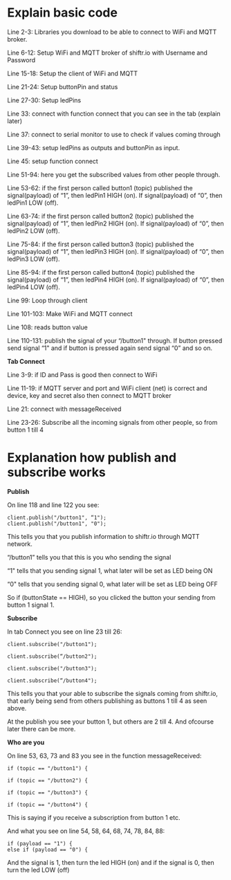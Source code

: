 # Explain basic code

Line 2-3: Libraries you download to be able to connect to WiFi and MQTT broker.

Line 6-12: Setup WiFi and MQTT broker of shiftr.io with Username and Password

Line 15-18: Setup the client of WiFi and MQTT

Line 21-24: Setup buttonPin and status

Line 27-30: Setup ledPins

Line 33: connect with function connect that you can see in the tab (explain later)

Line 37: connect to serial monitor to use to check if values coming through

Line 39-43: setup ledPins as outputs and buttonPin as input.

Line 45: setup function connect

Line 51-94: here you get the subscribed values from other people through.

Line 53-62: if the first person called button1 (topic) published the signal(payload) of “1”, then ledPin1 HIGH (on). If signal(payload) of “0”, then ledPin1 LOW (off).

Line 63-74: if the first person called button2 (topic) published the signal(payload) of “1”, then ledPin2 HIGH (on). If signal(payload) of “0”, then ledPin2 LOW (off).

Line 75-84: if the first person called button3 (topic) published the signal(payload) of “1”, then ledPin3 HIGH (on). If signal(payload) of “0”, then ledPin3 LOW (off).

Line 85-94:  if the first person called button4 (topic) published the signal(payload) of “1”, then ledPin4 HIGH (on). If signal(payload) of “0”, then ledPin4 LOW (off).

Line 99: Loop through client

Line 101-103: Make WiFi and MQTT connect

Line 108: reads button value

Line 110-131: publish the signal of your “/button1" through. If button pressed send signal “1" and if button is pressed again send signal “0” and so on.

**Tab Connect**

Line 3-9: if ID and Pass is good then connect to WiFi

Line 11-19: if MQTT server and port and WiFi client (net) is correct and device, key and secret also then connect to MQTT broker

Line 21: connect with messageReceived

Line 23-26: Subscribe all the incoming signals from other people, so from button 1 till 4

# Explanation how publish and subscribe works

**Publish**

On line 118 and line 122 you see:
```
client.publish("/button1", “1");
client.publish("/button1", "0");
```

This tells you that you publish information to shiftr.io through MQTT network.

“/button1” tells you that this is you who sending the signal

“1" tells that you sending signal 1, what later will be set as LED being ON

“0" tells that you sending signal 0, what later will be set as LED being OFF

So if (buttonState == HIGH), so you clicked the button your sending from button 1 signal 1.

**Subscribe**

In tab Connect you see on line 23 till 26:

```
client.subscribe("/button1"); 

client.subscribe(“/button2");

client.subscribe("/button3");  

client.subscribe(“/button4");
```
This tells you that your able to subscribe the signals coming from shiftr.io, that early being send from others publishing as buttons 1 till 4 as seen above.

At the publish you see your button 1, but others are 2 till 4. And ofcourse later there can be more. 

**Who are you**

On line 53, 63, 73 and 83 you see in the function messageReceived:

```
if (topic == "/button1") {

if (topic == "/button2") {

if (topic == "/button3") {

if (topic == "/button4") {
```

This is saying if you receive a subscription from button 1 etc.

And what you see on line 54, 58, 64, 68, 74, 78, 84, 88:

```
if (payload == "1") {
else if (payload == "0") {
```

And the signal is 1, then turn the led HIGH (on) and if the signal is 0, then turn the led LOW (off)
